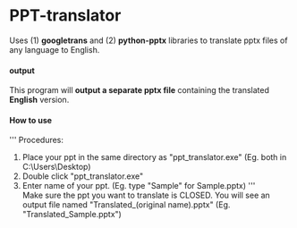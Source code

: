 # PPT-translator
Uses (1) **googletrans** and (2) **python-pptx** libraries to translate pptx files of any language to English.  

#### output
This program will **output a separate pptx file** containing the translated **English** version.

#### How to use  
'''
Procedures:
1. Place your ppt in the same directory as "ppt_translator.exe"  (Eg. both in C:\Users\Desktop)
2. Double click "ppt_translator.exe"
3. Enter name of your ppt. (Eg. type "Sample" for Sample.pptx)
'''  
Make sure the ppt you want to translate is CLOSED. 
You will see an output file named "Translated_(original name).pptx"  (Eg. "Translated_Sample.pptx")
